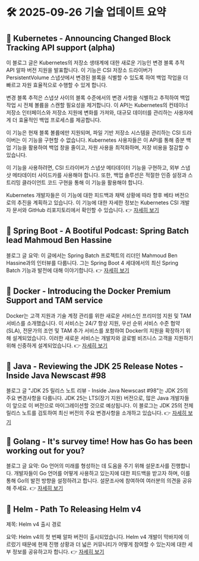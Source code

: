 # 🛠️ 2025-09-26 기술 업데이트 요약

## 🔹 Kubernetes - Announcing Changed Block Tracking API support (alpha)
이 블로그 글은 Kubernetes의 저장소 생태계에 대한 새로운 기능인 변경 블록 추적 API 알파 버전 지원을 발표합니다. 이 기능은 CSI 저장소 드라이버가 PersistentVolume 스냅샷에서 변경된 블록을 식별할 수 있도록 하여 백업 작업을 더 빠르고 자원 효율적으로 수행할 수 있게 합니다. 

변경 블록 추적은 스냅샷 사이의 블록 수준에서의 변경 사항을 식별하고 추적하여 백업 작업 시 전체 볼륨을 스캔할 필요성을 제거합니다. 이 API는 Kubernetes의 컨테이너 저장소 인터페이스와 저장소 지원에 변화를 가져와, 대규모 데이터를 관리하는 사용자에게 더 효율적인 백업 프로세스를 제공합니다. 

이 기능은 현재 블록 볼륨에만 지원되며, 파일 기반 저장소 시스템을 관리하는 CSI 드라이버는 이 기능을 구현할 수 없습니다. Kubernetes 사용자들은 이 API를 통해 증분 백업 기능을 활용하여 백업 창을 줄이고, 자원 사용을 최적화하며, 저장 비용을 절감할 수 있습니다. 

이 기능을 사용하려면, CSI 드라이버가 스냅샷 메타데이터 기능을 구현하고, 외부 스냅샷 메타데이터 사이드카를 사용해야 합니다. 또한, 백업 솔루션은 적절한 인증 설정과 스트리밍 클라이언트 코드 구현을 통해 이 기능을 활용해야 합니다. 

Kubernetes 개발자들은 이 기능에 대한 피드백과 채택 상황에 따라 향후 베타 버전으로의 추진을 계획하고 있습니다. 이 기능에 대한 자세한 정보는 Kubernetes CSI 개발자 문서와 GitHub 리포지토리에서 확인할 수 있습니다.
👉 [자세히 보기](https://kubernetes.io/blog/2025/09/25/csi-changed-block-tracking/)

## 🔹 Spring Boot - A Bootiful Podcast: Spring Batch lead Mahmoud Ben Hassine
블로그 글 요약: 이 글에서는 Spring Batch 프로젝트의 리더인 Mahmoud Ben Hassine과의 인터뷰를 다룹니다. 그는 Spring Boot 4 세대에서의 최신 Spring Batch 기능과 발전에 대해 이야기합니다.
👉 [자세히 보기](https://spring.io/blog/2025/09/25/a-bootiful-podcast-mahmoud-ben-hassine)

## 🔹 Docker - Introducing the Docker Premium Support and TAM service
Docker는 고객 지원과 기술 계정 관리를 위한 새로운 서비스인 프리미엄 지원 및 TAM 서비스를 소개했습니다. 이 서비스는 24/7 항상 지원, 우선 순위 서비스 수준 협약(SLA), 전문가의 조언 및 TAM 추가 서비스를 포함하여 Docker의 지원을 확장하기 위해 설계되었습니다. 이러한 새로운 서비스는 개발자와 글로벌 비즈니스 고객을 지원하기 위해 신중하게 설계되었습니다.
👉 [자세히 보기](https://www.docker.com/blog/introducing-the-docker-premium-support-and-tam-service/)

## 🔹 Java - Reviewing the JDK 25 Release Notes - Inside Java Newscast #98
블로그 글 "JDK 25 릴리스 노트 리뷰 - Inside Java Newscast #98"는 JDK 25의 주요 변경사항을 다룹니다. JDK 25는 LTS(장기 지원) 버전으로, 많은 Java 개발자들이 앞으로 이 버전으로 마이그레이션할 것으로 예상됩니다. 이 블로그는 JDK 25의 전체 릴리스 노트를 검토하여 최신 버전의 주요 변경사항을 소개하고 있습니다.
👉 [자세히 보기](https://inside.java/2025/09/25/newscast-98/)

## 🔹 Golang - It's survey time! How has Go has been working out for you?
블로그 글 요약: Go 언어의 미래를 형성하는 데 도움을 주기 위해 설문조사를 진행합니다. 개발자들이 Go 언어를 어떻게 사용하고 있는지에 대한 피드백을 받고자 하며, 이를 통해 Go의 발전 방향을 설정하려고 합니다. 설문조사에 참여하여 여러분의 의견을 공유해 주세요.
👉 [자세히 보기](https://go.dev/blog/survey2025-announce)

## 🔹 Helm - Path To Releasing Helm v4
제목: Helm v4 출시 경로

요약: Helm v4의 첫 번째 알파 버전이 출시되었습니다. Helm v4 개발이 막바지에 이르렀기 때문에 현재 진행 상황과 더 넓은 커뮤니티가 어떻게 참여할 수 있는지에 대한 세부 정보를 공유하고자 합니다.
👉 [자세히 보기](https://helm.sh/blog/path-to-helm-v4/)

